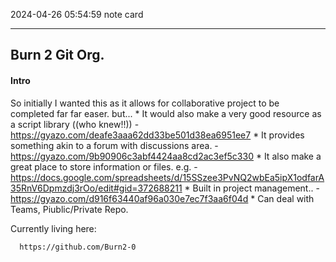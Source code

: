 2024-04-26 05:54:59 note card

---

## Burn 2 Git Org. 


#### Intro
So initially I wanted this as it allows for collaborative project to be completed far far easer. but...
    * It would also make a very good resource as a script library ((who knew!!))
        - https://gyazo.com/deafe3aaa62dd33be501d38ea6951ee7
    * It provides something akin to a forum with discussions area. 
        - https://gyazo.com/9b90906c3abf4424aa8cd2ac3ef5c330
    * It also make a great place to store information or files. e.g.
        - https://docs.google.com/spreadsheets/d/15SSzee3PvNQ2wbEa5ipX1odfarA35RnV6Dpmzdj3rOo/edit#gid=372688211 
    * Built in project management..
        - https://gyazo.com/d916f63440af96a030e7ec7f3aa6f04d
    * Can deal with Teams, Piublic/Private Repo.
    
    
  Currently living here:
  
      https://github.com/Burn2-0
